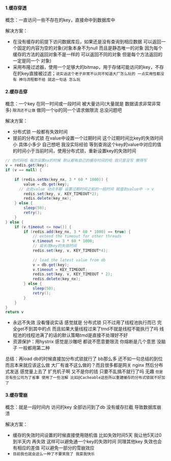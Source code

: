 #### 1.缓存穿透

概念：一直访问一些不存在的key，直接命中到数据库中

解决方案：

- 在没有缓存的前提下访问数据库后，如果还是没有查询到相应数据 可以返回一个固定的内容为空的对象(对象本身不为null 而且是静态唯一的对象 因为每个缓存的方法的返回对象不是一样的 可以返回不同的对象 但是每个方法返回的一定是同一个 对象)
- 采用布隆过滤器，使用一个足够大的bitmap，用于存储可能访问的key，不存在的key直接被过滤；`说实话这个老子非常不认同不知道大厂怎么玩的 一点实用性都没有 神马流程都不给 就这一句话 怎么玩`

#### 2.缓存击穿

概念：一个key 在同一时间或一段时间 被大量访问(大量就是 数据请求非常非常多) `限流还不让做` 做同一个ip的同一个请求做限流 总没问题吧

解决方案：

- 分布式锁 一般都有失效时间
- 提前的分布式锁 在value中设置一个过期时间 这个过期时间比key的失效时间小 具体小多少 自己想吧 我没实际经验 等到查询这个key的value中对应的值的时间小于当前时间，使用分布式锁，重新设置key的失效时间

```java
// 伪代码哈 每次设置nx的时候 默认都有自己的缓存时间的哈 我只是没写 懒得写
v = redis.get(key);  
if (v == null) {  
  
    if (redis.setNx(key_nx, 3 * 60 * 1000)) {  
        value = db.get(key); 
      // 此处value 动点手脚 设置过期时间之前的一段时间 赋值到value中 -> v
        redis.set(key, v, KEY_TIMEOUT*2);  
        redis.delete(key_nx);  
    } else {  
        sleep(50);  
        retry();  
    }  
} else {  
    if (v.timeout <= now()) {  
        if (redis.add(key_nx, 3 * 60 * 1000) == true) {  
            // extend the timeout for other threads  
            v.timeout += 3 * 60 * 1000;  
            // 延长改key的失效时间
            redis.set(key, v, KEY_TIMEOUT*4);  
  
            // load the latest value from db  
            v = db.get(key);  
            v.timeout = KEY_TIMEOUT;  
            redis.set(key, v, KEY_TIMEOUT * 2);  
            redis.delete(key_nx);  
        } else {  
            sleep(50);  
            retry();  
        }  
    }  
}
return v
```

- 永远不失效 没看懂说实话 感觉就是 分布式锁 只不过用了线程池执行而已 完全get不到其中的点 而且如果大量线程过来了tmd不就是线程不能执行了吗 线程池的线程池满了的话的默认策略tmd是直接不处理好不好
- 资源保护：用hystrix 感觉是沙雕吧 都说不愿意要限流 你熔断是几个意思 没脑子 一般都用第二种

总结：再load db的时候直接加分布式锁就行了 bb那么多 还不如一句总结的到位 而且本来就应该这么做 大厂有谁不这么做的？而且很多都是网关 nginx 然后分布式发送 感觉量上去了 扩充机子啊 又不是你的钱 只要不乱搞不就行了吗 无趣 `但是总有些公司为了省事 使用了一些注解 比如@Cacheable这些所以重建缓存的分布式锁就不好加了`

#### 3.缓存雪崩

概念：就是一段时间内 访问的key 全部访问到了db 没有缓存拦截 导致数据库崩溃

解决方案：

- 缓存的失效时间设置的时候直接使用随机值 比如失效时间5天 我让他5天过0到半天内 再失效 这样可以避免通一个key的失效时间 同理其他key 失效也会有相应的差值 可以避免一部分的雪崩效应
- `目前我也就会这么一种了不要笑我了 我菜我快乐`


